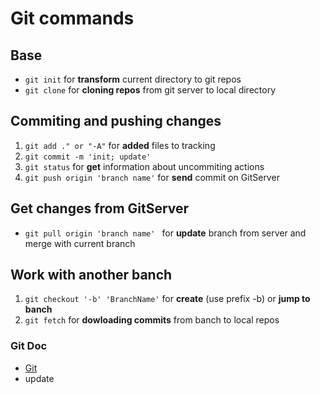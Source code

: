 # Git commands
## Base  
* `git init` for __transform__ current directory to git repos
* `git clone` for __cloning repos__ from git server to local directory  
## Commiting and pushing changes
1. `git add ." or "-A"` for __added__ files to tracking 
2. `git commit -m 'init; update'`
3. `git status` for __get__ information about uncommiting actions
4. `git push origin 'branch name'`  for __send__ commit on GitServer

## Get changes from GitServer
* `git pull origin 'branch name' ` for __update__ branch from server and merge with current branch 

## Work with another banch 
1. `git checkout '-b' 'BranchName'` for __create__ (use prefix -b) or __jump to banch__
2. `git fetch` for __dowloading commits__ from banch to local repos

### Git Doc
* [Git](https://git-scm.com/book/ru/v2)
* update